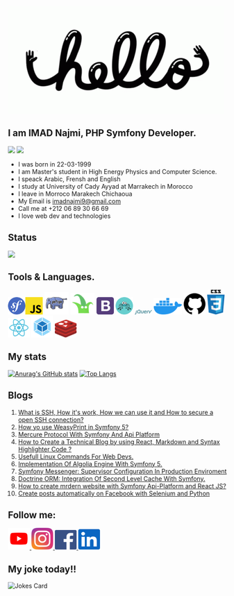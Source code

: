 
<div><img src="https://github.com/najmi9/najmi9/blob/main/love-wide.gif" /></div>

## I am IMAD Najmi, PHP Symfony Developer.

<img src="https://img.shields.io/static/v1?label=Experience&message=2 years&color=red&style=social&logo=github&?logoColor=red"/> ![](https://komarev.com/ghpvc/?username=najmi9&color=blueviolet)

* I was born in 22-03-1999
* I am Master's student in High Energy Physics and Computer Science.
* I speack Arabic, Frensh and English
* I study at University of Cady Ayyad at Marrakech in Morocco
* I leave in Morroco Marakech Chichaoua
* My Email is imadnajmi9@gmail.com
* Call me at +212 06 89 30 66 69
* I love web dev and technologies

## Status

![](https://github-profile-summary-cards.vercel.app/api/cards/profile-details?username=najmi9&theme=vue)



## Tools & Languages.

<img src="imgs/sf.svg" width="40" alt="Symfony 5"><img src="imgs/javascript.svg" width="40" alt="JS ECMA S6">
<img src="imgs/php.svg" width="56" alt="PHP7+">
<img src="imgs/twig.svg" width="56" alt="+Twig">
<img src="imgs/bootstrap-4.svg" width="40" alt="Bootstrap 5">
<img src="imgs/api.svg" width="40" alt="Api Platform">
<img src="imgs/$.svg" width="40" alt="jQuery">
<img src="imgs/docker.svg" width="65" alt="Docker">
<img src="imgs/git.svg" width="50" alt="GIT">
<img src="imgs/css.svg" width="40" alt="CSS3">
<img src="imgs/react.svg" width="50" alt="React">
<img src="imgs/webpack.svg" width="50" alt="Webpack Encore">
<img src="imgs/redis.svg" width="50" alt="Webpack Encore">

## My stats

[![Anurag's GitHub stats](https://github-readme-stats.vercel.app/api?username=najmi9&count_private=true&show_icons=true&theme=heme=blue-green)](https://github.com/anuraghazra/github-readme-stats)
[![Top Langs](https://github-readme-stats.vercel.app/api/top-langs/?username=najmi9&layout=compact)](https://github.com/anuraghazra/github-readme-stats)

## Blogs

1. <a href="https://github.com/najmi9/imad-najmi/blob/master/src/components/blog/posts/ssh.md">What is SSH, How it's work, How we can use it and How to secure a open SSH connection?</a>
2. <a href="https://github.com/najmi9/imad-najmi/blob/master/src/components/blog/posts/weasyprint.md">How yo use WeasyPrint in Symfony 5?</a>
3. <a href="https://github.com/najmi9/imad-najmi/blob/master/src/components/blog/posts/mercure_symfony.md">Mercure Protocol With Symfony And Api Platform</a>
4. <a href="https://github.com/najmi9/imad-najmi/edit/master/src/components/blog/posts/react_blog.md">How to Create a Technical Blog by using React, Markdown and Syntax Highlighter Code ?</a>
5. <a href="https://github.com/najmi9/imad-najmi/blob/master/src/components/blog/posts/linux-commands.md">Usefull Linux Commands For Web Devs.</a>
6. <a href="https://github.com/najmi9/imad-najmi/blob/master/src/components/blog/posts/algolia.md">Implementation Of Algolia Engine With Symfony 5.</a>
7. <a href="https://github.com/najmi9/imad-najmi/blob/master/src/components/blog/posts/messenger_symfony.md">Symfony Messenger: Supervisor Configuration In Production Enviroment</a>
8. <a href="https://github.com/najmi9/imad-najmi/blob/master/src/components/blog/posts/doctrine_cache.md">Doctrine ORM: Integration Of Second Level Cache With Symfony.</a>
9. <a href="https://github.com/najmi9/imad-najmi/blob/master/src/components/blog/posts/react_symfony.md">How to create mrdern website with Symfony Api-Platform and React JS?</a>
10. <a href="https://github.com/najmi9/imad-najmi/blob/master/src/components/blog/posts/fc_automate_post.md">Create posts automatically on Facebook with Selenium and Python</a>

## Follow me:
<a href="https://www.youtube.com/channel/UCLN-GyaZh0079KY7uzqEoSw" alt="Youtube">
<img src="imgs/ytb.svg" width="50" alt="Webpack Encore">
</a>

<a href="https://www.instagram.com/imadnjma/" alt="Youtube">
<img src="imgs/insta.svg" width="50" alt="Webpack Encore">
</a>


<a href="https://facebook.com/imad.najmi.cr7">
<img src="imgs/fc.svg" width="50" alt="Facebook">
</a>

<a href="https://linedin.com/mwlite/in/imad-najmi-673746200">
<img src="imgs/linkedin.svg" width="50" alt="Linkedin">
</a>

## My joke today!!



![Jokes Card](https://readme-jokes.vercel.app/api)

